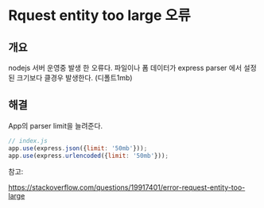 # Rquest entity too large 오류

## 개요

nodejs 서버 운영중 발생 한 오류다. 파일이나 폼 데이터가 express parser 에서 설정된 크기보다 클경우 발생한다. (디폴트1mb)

## 해결

App의 parser limit을 늘려준다.

```javascript
// index.js
app.use(express.json({limit: '50mb'}));
app.use(express.urlencoded({limit: '50mb'}));
```

참고: 

https://stackoverflow.com/questions/19917401/error-request-entity-too-large
